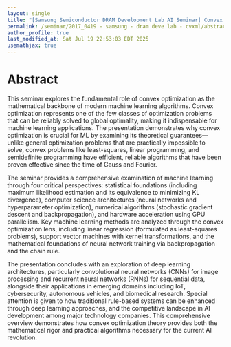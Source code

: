 ```yaml
---
layout: single
title: "[Samsung Semiconductor DRAM Development Lab AI Seminar] Convex Optimization for Machine Learning"
permalink: /seminar/2017_0419 - samsung - dram deve lab - cvxml/abstract
author_profile: true
last_modified_at: Sat Jul 19 22:53:03 EDT 2025
usemathjax: true
---
```


# Abstract

This seminar explores the fundamental role of convex optimization as the mathematical backbone of modern machine learning algorithms. Convex optimization represents one of the few classes of optimization problems that can be reliably solved to global optimality, making it indispensable for machine learning applications. The presentation demonstrates why convex optimization is crucial for ML by examining its theoretical guarantees—unlike general optimization problems that are practically impossible to solve, convex problems like least-squares, linear programming, and semidefinite programming have efficient, reliable algorithms that have been proven effective since the time of Gauss and Fourier.

The seminar provides a comprehensive examination of machine learning through four critical perspectives: statistical foundations (including maximum likelihood estimation and its equivalence to minimizing KL divergence), computer science architectures (neural networks and hyperparameter optimization), numerical algorithms (stochastic gradient descent and backpropagation), and hardware acceleration using GPU parallelism. Key machine learning methods are analyzed through the convex optimization lens, including linear regression (formulated as least-squares problems), support vector machines with kernel transformations, and the mathematical foundations of neural network training via backpropagation and the chain rule.

The presentation concludes with an exploration of deep learning architectures, particularly convolutional neural networks (CNNs) for image processing and recurrent neural networks (RNNs) for sequential data, alongside their applications in emerging domains including IoT, cybersecurity, autonomous vehicles, and biomedical research. Special attention is given to how traditional rule-based systems can be enhanced through deep learning approaches, and the competitive landscape in AI development among major technology companies. This comprehensive overview demonstrates how convex optimization theory provides both the mathematical rigor and practical algorithms necessary for the current AI revolution.
